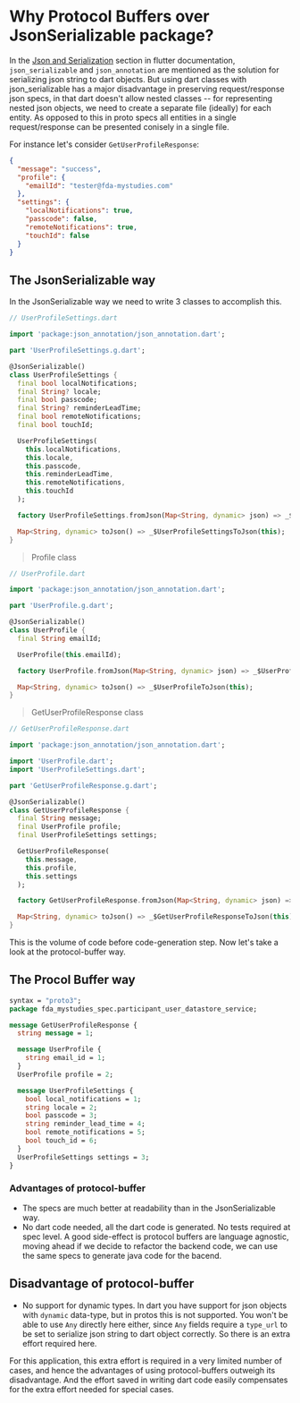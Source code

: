 # Why Protocol Buffers over JsonSerializable package?

In the [Json and Serialization](https://flutter.dev/docs/development/data-and-backend/json) section in flutter documentation, `json_serializable` and `json_annotation` are mentioned as the solution for serializing json string to dart objects. But using dart classes with json_serializable has a major disadvantage in preserving request/response json specs, in that dart doesn't allow nested classes -- for representing nested json objects, we need to create a separate file (ideally) for each entity. As opposed to this in proto specs all entities in a single request/response can be presented conisely in a single file.

For instance let's consider `GetUserProfileResponse`:

```json
{
  "message": "success",
  "profile": {
    "emailId": "tester@fda-mystudies.com"
  },
  "settings": {
    "localNotifications": true,
    "passcode": false,
    "remoteNotifications": true,
    "touchId": false
  }
}
```

## The JsonSerializable way

In the JsonSerializable way we need to write 3 classes to accomplish this.

```dart
// UserProfileSettings.dart

import 'package:json_annotation/json_annotation.dart';

part 'UserProfileSettings.g.dart';

@JsonSerializable()
class UserProfileSettings {
  final bool localNotifications;
  final String? locale;
  final bool passcode;
  final String? reminderLeadTime;
  final bool remoteNotifications;
  final bool touchId;

  UserProfileSettings(
    this.localNotifications,
    this.locale,
    this.passcode,
    this.reminderLeadTime,
    this.remoteNotifications,
    this.touchId
  );

  factory UserProfileSettings.fromJson(Map<String, dynamic> json) => _$UserProfileSettingsFromJson(json);

  Map<String, dynamic> toJson() => _$UserProfileSettingsToJson(this);
}
```

> Profile class
```dart
// UserProfile.dart

import 'package:json_annotation/json_annotation.dart';

part 'UserProfile.g.dart';

@JsonSerializable()
class UserProfile {
  final String emailId;

  UserProfile(this.emailId);

  factory UserProfile.fromJson(Map<String, dynamic> json) => _$UserProfileFromJson(json);

  Map<String, dynamic> toJson() => _$UserProfileToJson(this);
}
```

> GetUserProfileResponse class
```dart
// GetUserProfileResponse.dart

import 'package:json_annotation/json_annotation.dart';

import 'UserProfile.dart';
import 'UserProfileSettings.dart';

part 'GetUserProfileResponse.g.dart';

@JsonSerializable()
class GetUserProfileResponse {
  final String message;
  final UserProfile profile;
  final UserProfileSettings settings;

  GetUserProfileResponse(
    this.message,
    this.profile,
    this.settings
  );

  factory GetUserProfileResponse.fromJson(Map<String, dynamic> json) => _$GetUserProfileResponseFromJson(json);

  Map<String, dynamic> toJson() => _$GetUserProfileResponseToJson(this);
}
```

This is the volume of code before code-generation step. Now let's take a look at the protocol-buffer way.


## The Procol Buffer way

```proto get_user_profile.dart
syntax = "proto3";
package fda_mystudies_spec.participant_user_datastore_service;

message GetUserProfileResponse {
  string message = 1;

  message UserProfile {
    string email_id = 1;
  }
  UserProfile profile = 2;

  message UserProfileSettings {
    bool local_notifications = 1;
    string locale = 2;
    bool passcode = 3;
    string reminder_lead_time = 4;
    bool remote_notifications = 5;
    bool touch_id = 6;
  }
  UserProfileSettings settings = 3;
}
```

### Advantages of protocol-buffer

- The specs are much better at readability than in the JsonSerializable way.
- No dart code needed, all the dart code is generated. No tests required at spec level. A good side-effect is protocol buffers are language agnostic, moving ahead if we decide to refactor the backend code, we can use the same specs to generate java code for the bacend.

## Disadvantage of protocol-buffer

- No support for dynamic types. In dart you have support for json objects with `dynamic` data-type, but in protos this is not supported. You won't be able to use `Any` directly here either, since `Any` fields require a `type_url` to be set to serialize json string to dart object correctly. So there is an extra effort required here.

For this application, this extra effort is required in a very limited number of cases, and hence the advantages of using protocol-buffers outweigh its disadvantage. And the effort saved in writing dart code easily compensates for the extra effort needed for special cases.
